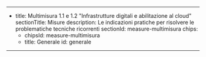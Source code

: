 ---
  - title: Multimisura 1.1 e 1.2 "Infrastrutture digitali e abilitazione al cloud"
    sectionTitle: Misure
    description: Le indicazioni pratiche per risolvere le problematiche tecniche ricorrenti
    sectionId: measure-multimisura
    chips:
      - chipsId: measure-multimisura
      - title: Generale
        id: generale
---